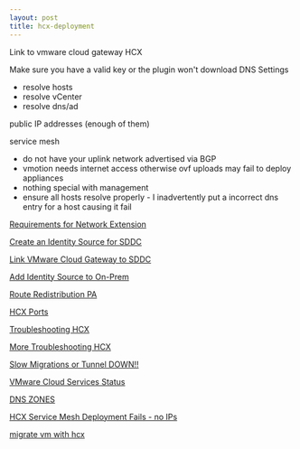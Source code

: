 ```yaml
---
layout: post
title: hcx-deployment
---
```


Link to vmware cloud gateway
HCX 

Make sure you have a valid key or the plugin won't download
DNS Settings
- resolve hosts
- resolve vCenter
- resolve dns/ad

public IP addresses (enough of them)

service mesh
- do not have your uplink network advertised via BGP
- vmotion needs internet access otherwise ovf uploads may fail to deploy appliances
- nothing special with management
- ensure all hosts resolve properly - I inadvertently put a incorrect dns entry for a host causing it fail


[Requirements for Network Extension](https://docs.vmware.com/en/VMware-HCX/4.7/hcx-user-guide/GUID-0C746416-850E-46F7-85DD-4D4326A23785.html)

[Create an Identity Source for SDDC](https://docs.vmware.com/en/VMware-Cloud-on-AWS/services/com.vmware.vsphere.vmc-aws-manage-data-center-vms.doc/GUID-D3547C4A-64CF-4DFE-844E-400622EAF1E5.html)

[Link VMware Cloud Gateway to SDDC](https://docs.vmware.com/en/VMware-Cloud-on-AWS/services/com.vmware.vsphere.vmc-aws-manage-data-center-vms.doc/GUID-57D1E4C1-926F-4F01-A223-5EF174D8F1AF.html)

[Add Identity Source to On-Prem](https://docs.vmware.com/en/VMware-vSphere/8.0/vsphere-authentication/GUID-B23B1360-8838-4FF2-B074-71643C4CB040.html)

[Route Redistribution PA](https://www.reddit.com/r/paloaltonetworks/comments/w7y3sb/local_rib/)

[HCX Ports](https://ports.esp.vmware.com/home/VMware-HCX)

[Troubleshooting HCX](https://www.m80arm.co.uk/2020/10/troubleshooting-hcx-connectivity-and.html)

[More Troubleshooting HCX](https://www.provirtualzone.com/hcx-ix-appliance-tunnel-down-service-mesh-service-pipeline-status-is-down/)

[Slow Migrations or Tunnel DOWN!!](https://kb.vmware.com/s/article/83178)

[VMware Cloud Services Status](https://status.vmware-services.io/)

[DNS ZONES](http://www.patrickkremer.com/vmc-on-aws-vpn-dns-zones-ttls/)

[HCX Service Mesh Deployment Fails - no IPs](https://kb.vmware.com/s/article/83106)

[migrate vm with hcx](https://docs.vmware.com/en/VMware-HCX/4.7/hcx-user-guide/GUID-14D48C15-3D75-485B-850F-C5FCB96B5637.html)




